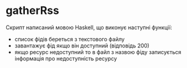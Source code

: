 # gatherRss

Скрипт написаний мовою Haskell, що виконує наступні функції:
- список фідів береться з текстового файлу
- завантажує фід якщо він доступний (відповідь 200)
- якщо ресурс недоступний то в файл з назвою фіду записується інформація про недоступність ресурсу
